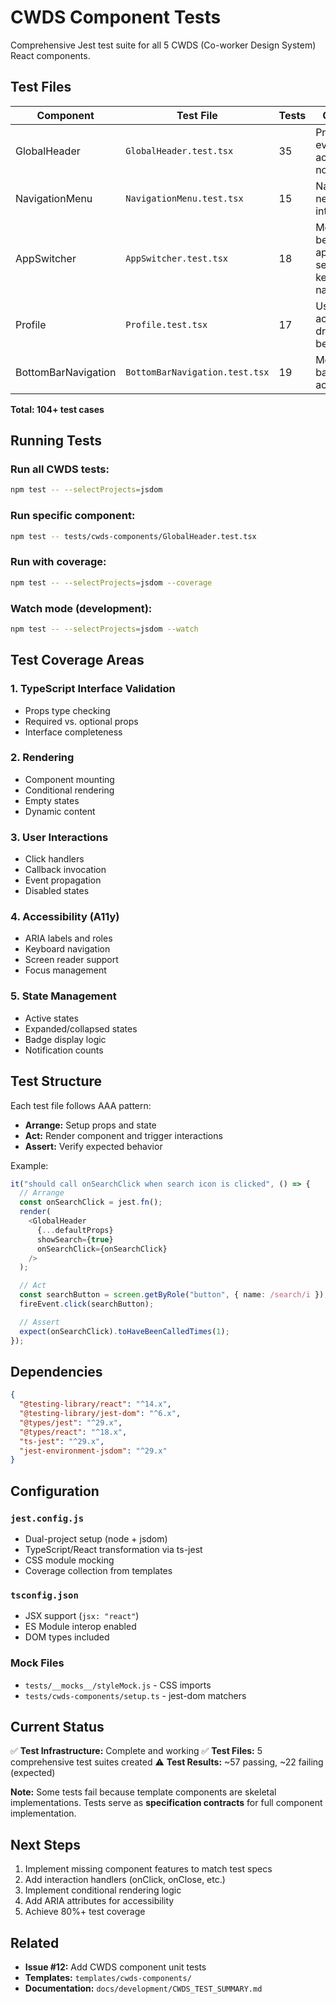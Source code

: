# CWDS Component Tests

Comprehensive Jest test suite for all 5 CWDS (Co-worker Design System) React components.

## Test Files

| Component           | Test File                      | Tests | Coverage                                    |
| ------------------- | ------------------------------ | ----- | ------------------------------------------- |
| GlobalHeader        | `GlobalHeader.test.tsx`        | 35    | Props, events, accessibility, notifications |
| NavigationMenu      | `NavigationMenu.test.tsx`      | 15    | Navigation, nesting, interactions           |
| AppSwitcher         | `AppSwitcher.test.tsx`         | 18    | Modal behavior, app selection, keyboard nav |
| Profile             | `Profile.test.tsx`             | 17    | User info, actions, dropdown behavior       |
| BottomBarNavigation | `BottomBarNavigation.test.tsx` | 19    | Mobile nav, badges, active states           |

**Total: 104+ test cases**

## Running Tests

### Run all CWDS tests:

```bash
npm test -- --selectProjects=jsdom
```

### Run specific component:

```bash
npm test -- tests/cwds-components/GlobalHeader.test.tsx
```

### Run with coverage:

```bash
npm test -- --selectProjects=jsdom --coverage
```

### Watch mode (development):

```bash
npm test -- --selectProjects=jsdom --watch
```

## Test Coverage Areas

### 1. **TypeScript Interface Validation**

- Props type checking
- Required vs. optional props
- Interface completeness

### 2. **Rendering**

- Component mounting
- Conditional rendering
- Empty states
- Dynamic content

### 3. **User Interactions**

- Click handlers
- Callback invocation
- Event propagation
- Disabled states

### 4. **Accessibility (A11y)**

- ARIA labels and roles
- Keyboard navigation
- Screen reader support
- Focus management

### 5. **State Management**

- Active states
- Expanded/collapsed states
- Badge display logic
- Notification counts

## Test Structure

Each test file follows AAA pattern:

- **Arrange:** Setup props and state
- **Act:** Render component and trigger interactions
- **Assert:** Verify expected behavior

Example:

```typescript
it("should call onSearchClick when search icon is clicked", () => {
  // Arrange
  const onSearchClick = jest.fn();
  render(
    <GlobalHeader
      {...defaultProps}
      showSearch={true}
      onSearchClick={onSearchClick}
    />
  );

  // Act
  const searchButton = screen.getByRole("button", { name: /search/i });
  fireEvent.click(searchButton);

  // Assert
  expect(onSearchClick).toHaveBeenCalledTimes(1);
});
```

## Dependencies

```json
{
  "@testing-library/react": "^14.x",
  "@testing-library/jest-dom": "^6.x",
  "@types/jest": "^29.x",
  "@types/react": "^18.x",
  "ts-jest": "^29.x",
  "jest-environment-jsdom": "^29.x"
}
```

## Configuration

### `jest.config.js`

- Dual-project setup (node + jsdom)
- TypeScript/React transformation via ts-jest
- CSS module mocking
- Coverage collection from templates

### `tsconfig.json`

- JSX support (`jsx: "react"`)
- ES Module interop enabled
- DOM types included

### Mock Files

- `tests/__mocks__/styleMock.js` - CSS imports
- `tests/cwds-components/setup.ts` - jest-dom matchers

## Current Status

✅ **Test Infrastructure:** Complete and working
✅ **Test Files:** 5 comprehensive test suites created
⚠️ **Test Results:** ~57 passing, ~22 failing (expected)

**Note:** Some tests fail because template components are skeletal implementations. Tests serve as **specification contracts** for full component implementation.

## Next Steps

1. Implement missing component features to match test specs
2. Add interaction handlers (onClick, onClose, etc.)
3. Implement conditional rendering logic
4. Add ARIA attributes for accessibility
5. Achieve 80%+ test coverage

## Related

- **Issue #12:** Add CWDS component unit tests
- **Templates:** `templates/cwds-components/`
- **Documentation:** `docs/development/CWDS_TEST_SUMMARY.md`
